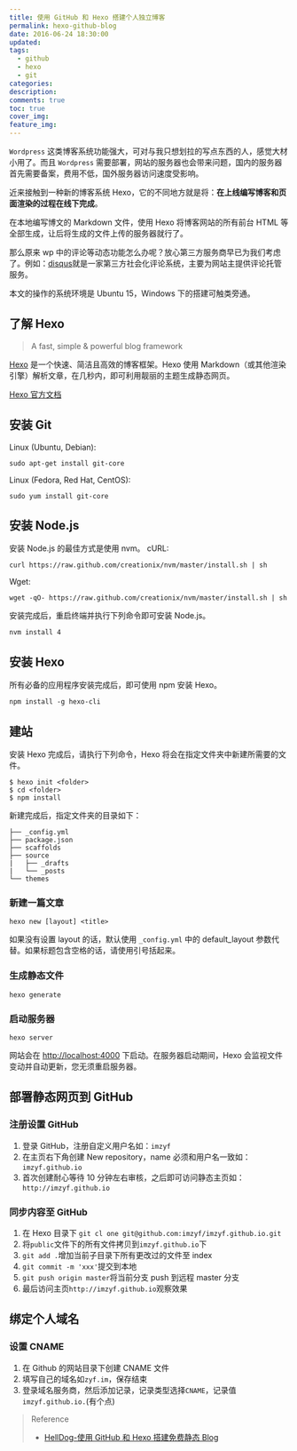 ```yaml
---
title: 使用 GitHub 和 Hexo 搭建个人独立博客
permalink: hexo-github-blog
date: 2016-06-24 18:30:00
updated:
tags:
  - github
  - hexo
  - git
categories:
description:
comments: true
toc: true
cover_img:
feature_img:
---
```


`Wordpress` 这类博客系统功能强大，可对与我只想划拉的写点东西的人，感觉大材小用了。而且 `Wordpress` 需要部署，网站的服务器也会带来问题，国内的服务器首先需要备案，费用不低，国外服务器访问速度受影响。

近来接触到一种新的博客系统 Hexo，它的不同地方就是将：**在上线编写博客和页面渲染的过程在线下完成**。

在本地编写博文的 Markdown 文件，使用 Hexo 将博客网站的所有前台 HTML 等全部生成，让后将生成的文件上传的服务器就行了。

那么原来 wp 中的评论等动态功能怎么办呢？放心第三方服务商早已为我们考虑了。例如：[disqus](https://disqus.com/)就是一家第三方社会化评论系统，主要为网站主提供评论托管服务。

本文的操作的系统环境是 Ubuntu 15，Windows 下的搭建可触类旁通。

## 了解 Hexo

> A fast, simple & powerful blog framework

[Hexo](https://hexo.io/) 是一个快速、简洁且高效的博客框架。Hexo 使用 Markdown（或其他渲染引擎）解析文章，在几秒内，即可利用靓丽的主题生成静态网页。

[Hexo 官方文档](https://hexo.io/zh-cn/docs/setup.html)

<!--more-->

## 安装 Git

Linux (Ubuntu, Debian):

```
sudo apt-get install git-core
```

Linux (Fedora, Red Hat, CentOS):

```
sudo yum install git-core
```

## 安装 Node.js

安装 Node.js 的最佳方式是使用 nvm。
cURL:

```
curl https://raw.github.com/creationix/nvm/master/install.sh | sh
```

Wget:

```
wget -qO- https://raw.github.com/creationix/nvm/master/install.sh | sh
```

安装完成后，重启终端并执行下列命令即可安装 Node.js。

```
nvm install 4
```

## 安装 Hexo

所有必备的应用程序安装完成后，即可使用 npm 安装 Hexo。

```
npm install -g hexo-cli
```

## 建站

安装 Hexo 完成后，请执行下列命令，Hexo 将会在指定文件夹中新建所需要的文件。

```
$ hexo init <folder>
$ cd <folder>
$ npm install
```

新建完成后，指定文件夹的目录如下：

```
├── _config.yml
├── package.json
├── scaffolds
├── source
|   ├── _drafts
|   └── _posts
└── themes
```

### 新建一篇文章

```
hexo new [layout] <title>
```

如果没有设置 layout 的话，默认使用 `_config.yml` 中的 default_layout 参数代替。如果标题包含空格的话，请使用引号括起来。

### 生成静态文件

```
hexo generate
```

### 启动服务器

```
hexo server
```

网站会在 [http://localhost:4000]() 下启动。在服务器启动期间，Hexo 会监视文件变动并自动更新，您无须重启服务器。

## 部署静态网页到 GitHub

### 注册设置 GitHub

1. 登录 GitHub，注册自定义用户名如：`imzyf`
2. 在主页右下角创建 New repository，name 必须和用户名一致如：`imzyf.github.io`
3. 首次创建耐心等待 10 分钟左右审核，之后即可访问静态主页如：`http://imzyf.github.io`

### 同步内容至 GitHub

1. 在 Hexo 目录下 `git cl one git@github.com:imzyf/imzyf.github.io.git`
2. 将`public`文件下的所有文件拷贝到`imzyf.github.io`下
3. `git add .`增加当前子目录下所有更改过的文件至 index
4. `git commit -m 'xxx'`提交到本地
5. `git push origin master`将当前分支 push 到远程 master 分支
6. 最后访问主页`http://imzyf.github.io`观察效果

## 绑定个人域名

### 设置 CNAME

1. 在 Github 的网站目录下创建 CNAME 文件
2. 填写自己的域名如`zyf.im`，保存结束
3. 登录域名服务商，然后添加记录，记录类型选择`CNAME`，记录值`imzyf.github.io.`(有个点)

> Reference
>
> - [HellDog-使用 GitHub 和 Hexo 搭建免费静态 Blog](https://wsgzao.github.io/post/hexo-guide/)
